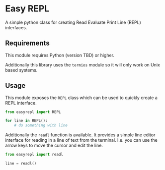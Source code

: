 # Easy REPL
A simple python class for creating Read Evaluate Print Line (REPL) interfaces.

## Requirements

This module requires Python (version TBD) or higher. 

Additionally this library uses the `termios` module so it will only work on Unix based systems.

## Usage

This module exposes the `REPL` class which can be used to quickly create a REPL interface.

```python
from easyrepl import REPL

for line in REPL():
    # do something with line
```

Additionally the `readl` function is available. It provides a simple line editor interface for reading in a line of text from the terminal. I.e. you can use the arrow keys to move the cursor and edit the line.

```python
from easyrepl import readl

line = readl()
```